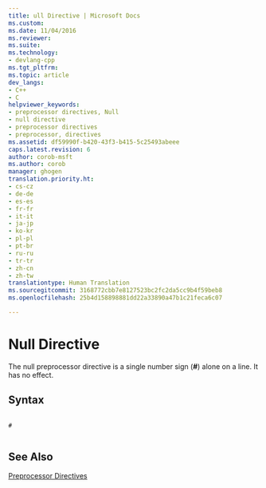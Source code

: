 ```yaml
---
title: ull Directive | Microsoft Docs
ms.custom: 
ms.date: 11/04/2016
ms.reviewer: 
ms.suite: 
ms.technology:
- devlang-cpp
ms.tgt_pltfrm: 
ms.topic: article
dev_langs:
- C++
- C
helpviewer_keywords:
- preprocessor directives, Null
- null directive
- preprocessor directives
- preprocessor, directives
ms.assetid: df59990f-b420-43f3-b415-5c25493abeee
caps.latest.revision: 6
author: corob-msft
ms.author: corob
manager: ghogen
translation.priority.ht:
- cs-cz
- de-de
- es-es
- fr-fr
- it-it
- ja-jp
- ko-kr
- pl-pl
- pt-br
- ru-ru
- tr-tr
- zh-cn
- zh-tw
translationtype: Human Translation
ms.sourcegitcommit: 3168772cbb7e8127523bc2fc2da5cc9b4f59beb8
ms.openlocfilehash: 25b4d158898881dd22a33890a47b1c21feca6c07

---
```

# Null Directive
The null preprocessor directive is a single number sign (**#**) alone on a line. It has no effect.  
  
## Syntax  
  
```  
  
#  
  
```  
  
## See Also  
 [Preprocessor Directives](../preprocessor/preprocessor-directives.md)


<!--HONumber=Jan17_HO2-->


